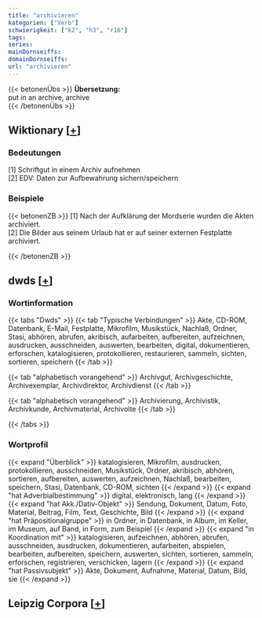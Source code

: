 ```yaml
---
title: "archivieren"
kategorien: ["Verb"]
schwierigkeit: ["k2", "h3", "r16"]
tags:
series:
mainDornseiffs:
domainDornseiffs:
url: "archivieren"
---
```


{{< betonenÜbs >}}
**Übersetzung:**  
put in an archive, archive  
{{< /betonenÜbs >}}

## Wiktionary [[+](https://de.wiktionary.org/wiki/archivieren)]

### Bedeutungen
[1] Schriftgut in einem Archiv aufnehmen  
[2] EDV: Daten zur Aufbewahrung sichern/speichern  

### Beispiele
{{< betonenZB >}}
[1] Nach der Aufklärung der Mordserie wurden die Akten archiviert.  
[2] Die Bilder aus seinem Urlaub hat er auf seiner externen Festplatte archiviert.  

{{< /betonenZB >}}


## dwds [[+](https://www.dwds.de/wb/archivieren)]

### Wortinformation
{{< tabs "Dwds" >}}
{{< tab "Typische Verbindungen" >}}
Akte, CD-ROM, Datenbank, E-Mail, Festplatte, Mikrofilm, Musikstück, Nachlaß, Ordner, Stasi, abhören, abrufen, akribisch, aufarbeiten, aufbereiten, aufzeichnen, ausdrucken, ausschneiden, auswerten, bearbeiten, digital, dokumentieren, erforschen, katalogisieren, protokollieren, restaurieren, sammeln, sichten, sortieren, speichern
{{< /tab >}}

{{< tab "alphabetisch vorangehend" >}}
Archivgut, Archivgeschichte, Archivexemplar, Archivdirektor, Archivdienst
{{< /tab >}}

{{< tab "alphabetisch vorangehend" >}}
Archivierung, Archivistik, Archivkunde, Archivmaterial, Archivolte
{{< /tab >}}

{{< /tabs >}}

### Wortprofil
{{< expand "Überblick" >}} katalogisieren, Mikrofilm, ausdrucken, protokollieren, ausschneiden, Musikstück, Ordner, akribisch, abhören, sortieren, aufbereiten, auswerten, aufzeichnen, Nachlaß, bearbeiten, speichern, Stasi, Datenbank, CD-ROM, sichten {{< /expand >}}
{{< expand "hat Adverbialbestimmung" >}} digital, elektronisch, lang {{< /expand >}}
{{< expand "hat Akk./Dativ-Objekt" >}} Sendung, Dokument, Datum, Foto, Material, Beitrag, Film, Text, Geschichte, Bild {{< /expand >}}
{{< expand "hat Präpositionalgruppe" >}} in Ordner, in Datenbank, in Album, im Keller, im Museum, auf Band, in Form, zum Beispiel {{< /expand >}}
{{< expand "in Koordination mit" >}} katalogisieren, aufzeichnen, abhören, abrufen, ausschneiden, ausdrucken, dokumentieren, aufarbeiten, abspielen, bearbeiten, aufbereiten, speichern, auswerten, sichten, sortieren, sammeln, erforschen, registrieren, verschicken, lagern {{< /expand >}}
{{< expand "hat Passivsubjekt" >}} Akte, Dokument, Aufnahme, Material, Datum, Bild, sie {{< /expand >}}

## Leipzig Corpora [[+](https://corpora.uni-leipzig.de/en/res?word=archivieren&corpusId=deu_newscrawl-public_2018)]

